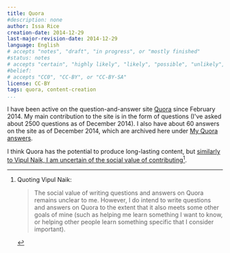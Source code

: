 ```yaml
---
title: Quora
#description: none
author: Issa Rice
creation-date: 2014-12-29
last-major-revision-date: 2014-12-29
language: English
# accepts "notes", "draft", "in progress", or "mostly finished"
#status: notes
# accepts "certain", "highly likely", "likely", "possible", "unlikely", "highly unlikely", "remote", "impossible", "log", "emotional", or "fiction"
#belief: 
# accepts "CC0", "CC-BY", or "CC-BY-SA"
license: CC-BY
tags: quora, content-creation
...
```


I have been active on the question-and-answer site [Quora](https://quora.com) since February 2014.
My main contribution to the site is in the form of questions (I've asked about 2500 questions as of December 2014).
I also have about 60 answers on the site as of December 2014, which are archived here under [My Quora answers]().

I think Quora has the potential to produce long-lasting content, but [similarly to Vipul Naik, I am uncertain of the social value of contributing](http://vipulnaik.com/quora/)[^vipul].

[^vipul]: Quoting Vipul Naik:

    > The social value of writing questions and answers on Quora remains unclear to me. However, I do intend to write questions and answers on Quora to the extent that it also meets some other goals of mine (such as helping me learn something I want to know, or helping other people learn something specific that I consider important).
